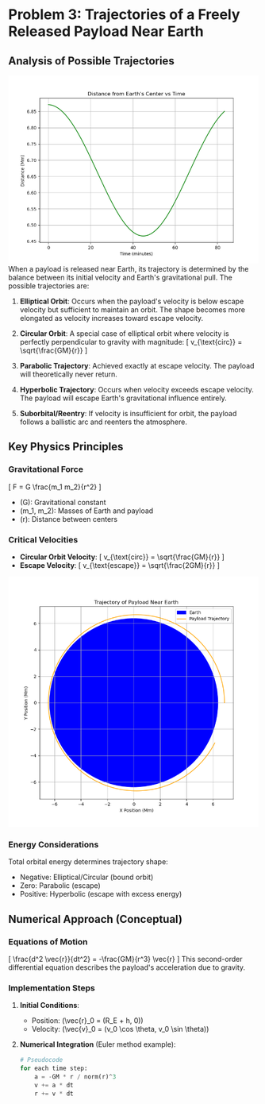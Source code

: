 # Problem 3: Trajectories of a Freely Released Payload Near Earth

## Analysis of Possible Trajectories


![alt text](9b9fecd5-5d26-4285-8159-5172e689fed9.png)
When a payload is released near Earth, its trajectory is determined by the balance between its initial velocity and Earth's gravitational pull. The possible trajectories are:

1. **Elliptical Orbit**: Occurs when the payload's velocity is below escape velocity but sufficient to maintain an orbit. The shape becomes more elongated as velocity increases toward escape velocity.

2. **Circular Orbit**: A special case of elliptical orbit where velocity is perfectly perpendicular to gravity with magnitude:
   \[
   v_{\text{circ}} = \sqrt{\frac{GM}{r}}
   \]

3. **Parabolic Trajectory**: Achieved exactly at escape velocity. The payload will theoretically never return.

4. **Hyperbolic Trajectory**: Occurs when velocity exceeds escape velocity. The payload will escape Earth's gravitational influence entirely.

5. **Suborbital/Reentry**: If velocity is insufficient for orbit, the payload follows a ballistic arc and reenters the atmosphere.

## Key Physics Principles

### Gravitational Force
\[
F = G \frac{m_1 m_2}{r^2}
\]
- \(G\): Gravitational constant
- \(m_1, m_2\): Masses of Earth and payload
- \(r\): Distance between centers

### Critical Velocities
- **Circular Orbit Velocity**:
  \[
  v_{\text{circ}} = \sqrt{\frac{GM}{r}}
  \]
- **Escape Velocity**:
  \[
  v_{\text{escape}} = \sqrt{\frac{2GM}{r}}
  \]

![alt text](9ff722e0-4eed-49fc-8a30-593381334ed3.png)
### Energy Considerations
Total orbital energy determines trajectory shape:
- Negative: Elliptical/Circular (bound orbit)
- Zero: Parabolic (escape)
- Positive: Hyperbolic (escape with excess energy)

## Numerical Approach (Conceptual)

### Equations of Motion
\[
\frac{d^2 \vec{r}}{dt^2} = -\frac{GM}{r^3} \vec{r}
\]
This second-order differential equation describes the payload's acceleration due to gravity.

### Implementation Steps

1. **Initial Conditions**:
   - Position: \(\vec{r}_0 = (R_E + h, 0)\)
   - Velocity: \(\vec{v}_0 = (v_0 \cos \theta, v_0 \sin \theta)\)

2. **Numerical Integration** (Euler method example):
   ```python
   # Pseudocode
   for each time step:
       a = -GM * r / norm(r)^3
       v += a * dt
       r += v * dt